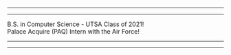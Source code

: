 ------------------------------------------------
------------------------------------------------

B.S. in Computer Science - UTSA Class of 2021! <br>
Palace Acquire (PAQ) Intern with the Air Force! <br>

------------------------------------------------
------------------------------------------------
